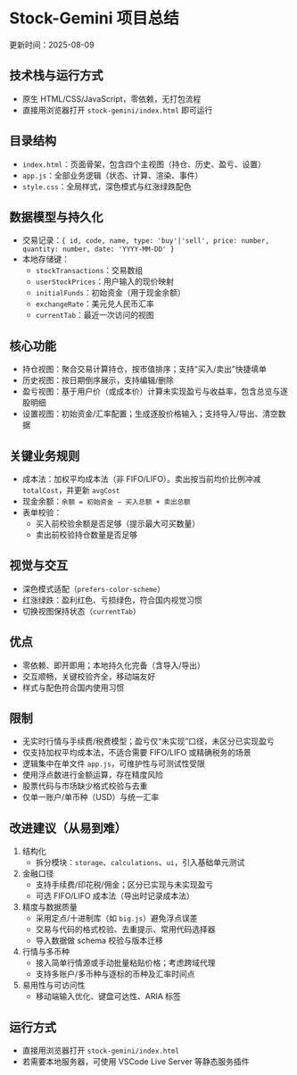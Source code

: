# Stock-Gemini 项目总结

更新时间：2025-08-09

## 技术栈与运行方式
- 原生 HTML/CSS/JavaScript，零依赖，无打包流程
- 直接用浏览器打开 `stock-gemini/index.html` 即可运行

## 目录结构
- `index.html`：页面骨架，包含四个主视图（持仓、历史、盈亏、设置）
- `app.js`：全部业务逻辑（状态、计算、渲染、事件）
- `style.css`：全局样式，深色模式与红涨绿跌配色

## 数据模型与持久化
- 交易记录：`{ id, code, name, type: 'buy'|'sell', price: number, quantity: number, date: 'YYYY-MM-DD' }`
- 本地存储键：
  - `stockTransactions`：交易数组
  - `userStockPrices`：用户输入的现价映射
  - `initialFunds`：初始资金（用于现金余额）
  - `exchangeRate`：美元兑人民币汇率
  - `currentTab`：最近一次访问的视图

## 核心功能
- 持仓视图：聚合交易计算持仓，按市值排序；支持“买入/卖出”快捷填单
- 历史视图：按日期倒序展示，支持编辑/删除
- 盈亏视图：基于用户价（或成本价）计算未实现盈亏与收益率，包含总览与逐股明细
- 设置视图：初始资金/汇率配置；生成逐股价格输入；支持导入/导出、清空数据

## 关键业务规则
- 成本法：加权平均成本法（非 FIFO/LIFO）。卖出按当前均价比例冲减 `totalCost`，并更新 `avgCost`
- 现金余额：`余额 = 初始资金 − 买入总额 + 卖出总额`
- 表单校验：
  - 买入前校验余额是否足够（提示最大可买数量）
  - 卖出前校验持仓数量是否足够

## 视觉与交互
- 深色模式适配（`prefers-color-scheme`）
- 红涨绿跌：盈利红色、亏损绿色，符合国内视觉习惯
- 切换视图保持状态（`currentTab`）

## 优点
- 零依赖、即开即用；本地持久化完备（含导入/导出）
- 交互顺畅，关键校验齐全，移动端友好
- 样式与配色符合国内使用习惯

## 限制
- 无实时行情与手续费/税费模型；盈亏仅“未实现”口径，未区分已实现盈亏
- 仅支持加权平均成本法，不适合需要 FIFO/LIFO 或精确税务的场景
- 逻辑集中在单文件 `app.js`，可维护性与可测试性受限
- 使用浮点数进行金额运算，存在精度风险
- 股票代码与市场缺少格式校验与去重
- 仅单一账户/单币种（USD）与统一汇率

## 改进建议（从易到难）
1. 结构化
   - 拆分模块：`storage`、`calculations`、`ui`，引入基础单元测试
2. 金融口径
   - 支持手续费/印花税/佣金；区分已实现与未实现盈亏
   - 可选 FIFO/LIFO 成本法（导出时记录成本法）
3. 精度与数据质量
   - 采用定点/十进制库（如 `big.js`）避免浮点误差
   - 交易与代码的格式校验、去重提示、常用代码选择器
   - 导入数据做 schema 校验与版本迁移
4. 行情与多币种
   - 接入简单行情源或手动批量粘贴价格；考虑跨域代理
   - 支持多账户/多币种与逐标的币种及汇率时间点
5. 易用性与可访问性
   - 移动端输入优化、键盘可达性、ARIA 标签

## 运行方式
- 直接用浏览器打开 `stock-gemini/index.html`
- 若需要本地服务器，可使用 VSCode Live Server 等静态服务插件
